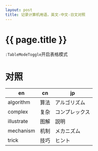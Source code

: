 ```yaml
---
layout: post
title: 记录计算机用语，英文-中文-日文对照 
---
```

{{ page.title }}
=============

`:TableModeToggle`开启表格模式

# 对照

| en         | cn   | jp             |
|------------|------|----------------|
| algorithm  | 算法 | アルゴリズム   |
| complex    | 复杂 | コンプレックス |
| illustrate | 图解 | 説明           |
| mechanism  | 机制 | メカニズム     |
| trick      | 技巧 | ヒント         |
 

